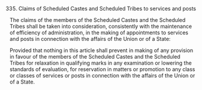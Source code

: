 335. Claims of Scheduled Castes and Scheduled Tribes to services and posts

The claims of the members of the Scheduled Castes and the Scheduled Tribes shall be taken into consideration, consistently with the maintenance of efficiency of administration, in the making of appointments to services and posts in connection with the affairs of the Union or of a State:

Provided that nothing in this article shall prevent in making of any provision in favour of the members of the Scheduled Castes and the Scheduled Tribes for relaxation in qualifying marks in any examination or lowering the standards of evaluation, for reservation in matters or promotion to any class or classes of services or posts in connection with the affairs of the Union or of a State.

